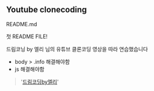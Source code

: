 ## Youtube clonecoding
README.md

첫 README FILE!

드림코닝 by 엘리 님의 유튜브 클론코딩 영상을 따라 연습했습니다
- body > .info 해결해야함
- js 해결해야함

> '[드림코딩by엘리](https://www.youtube.com/watch?v=67stn7Pu7s4)'
